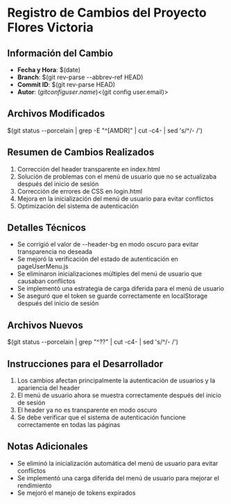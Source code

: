 # Registro de Cambios del Proyecto Flores Victoria

## Información del Cambio

- **Fecha y Hora**: $(date)
- **Branch**: $(git rev-parse --abbrev-ref HEAD)
- **Commit ID**: $(git rev-parse HEAD)
- **Autor**: $(git config user.name) <$(git config user.email)>

## Archivos Modificados

$(git status --porcelain | grep -E "^[AMDR]" | cut -c4- | sed 's/^/- /')

## Resumen de Cambios Realizados

1. Corrección del header transparente en index.html
2. Solución de problemas con el menú de usuario que no se actualizaba después del inicio de sesión
3. Corrección de errores de CSS en login.html
4. Mejora en la inicialización del menú de usuario para evitar conflictos
5. Optimización del sistema de autenticación

## Detalles Técnicos

- Se corrigió el valor de --header-bg en modo oscuro para evitar transparencia no deseada
- Se mejoró la verificación del estado de autenticación en pageUserMenu.js
- Se eliminaron inicializaciones múltiples del menú de usuario que causaban conflictos
- Se implementó una estrategia de carga diferida para el menú de usuario
- Se aseguró que el token se guarde correctamente en localStorage después del inicio de sesión

## Archivos Nuevos

$(git status --porcelain | grep "^??" | cut -c4- | sed 's/^/- /')

## Instrucciones para el Desarrollador

1. Los cambios afectan principalmente la autenticación de usuarios y la apariencia del header
2. El menú de usuario ahora se muestra correctamente después del inicio de sesión
3. El header ya no es transparente en modo oscuro
4. Se debe verificar que el sistema de autenticación funcione correctamente en todas las páginas

## Notas Adicionales

- Se eliminó la inicialización automática del menú de usuario para evitar conflictos
- Se implementó una carga diferida del menú de usuario para mejorar el rendimiento
- Se mejoró el manejo de tokens expirados
